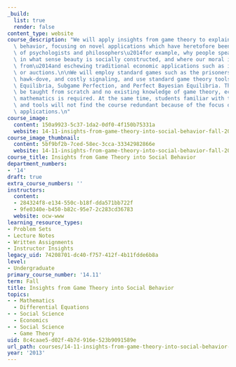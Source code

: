 ```yaml
---
_build:
  list: true
  render: false
content_type: website
course_description: "We will apply insights from game theory to explain human social\
  \ behavior, focusing on novel applications which have heretofore been the realm\
  \ of psychologists and philosophers\u2014for example, why people speak indirectly,\
  \ in what sense beauty is socially constructed, and where our moral intuitions come\
  \ from\u2014and eschewing traditional economic applications such as industrial organization\
  \ or auctions.\n\nWe will employ standard games such as the prisoners dilemma, coordination,\
  \ hawk-dove, and costly signaling, and use standard game theory tools such as Nash\
  \ Equilibria, Subgame Perfection, and Perfect Bayesian Equilibria. These tools will\
  \ be taught from scratch and no existing knowledge of game theory, economics, or\
  \ mathematics is required. At the same time, students familiar with these games\
  \ and tools will not find the course redundant because of the focus on non-orthodox\
  \ applications.\n"
course_image:
  content: 150a9923-5c37-1da2-0df0-4f150b75331a
  website: 14-11-insights-from-game-theory-into-social-behavior-fall-2013
course_image_thumbnail:
  content: 5bf9bf2b-7ced-58ec-3cca-33342982866e
  website: 14-11-insights-from-game-theory-into-social-behavior-fall-2013
course_title: Insights from Game Theory into Social Behavior
department_numbers:
- '14'
draft: true
extra_course_numbers: ''
instructors:
  content:
  - 284324f8-e134-550c-b18f-dda571bb722f
  - 9fe0340e-b450-b82c-95e7-2c283cd36783
  website: ocw-www
learning_resource_types:
- Problem Sets
- Lecture Notes
- Written Assignments
- Instructor Insights
legacy_uid: 74208701-dc40-f757-412f-4b11fdde6b8a
level:
- Undergraduate
primary_course_number: '14.11'
term: Fall
title: Insights from Game Theory into Social Behavior
topics:
- - Mathematics
  - Differential Equations
- - Social Science
  - Economics
- - Social Science
  - Game Theory
uid: 8c4caae5-d02f-4b7d-916e-523b9091589e
url_path: courses/14-11-insights-from-game-theory-into-social-behavior-fall-2013
year: '2013'
---
```

